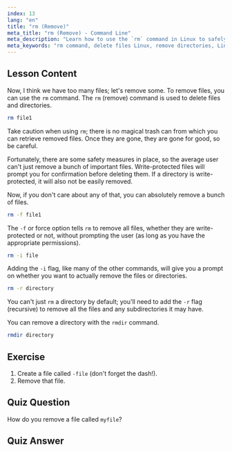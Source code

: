 ```yaml
---
index: 13
lang: "en"
title: "rm (Remove)"
meta_title: "rm (Remove) - Command Line"
meta_description: "Learn how to use the `rm` command in Linux to safely delete files and directories. Understand options like -f, -i, -r, and rmdir. Start your Linux journey!"
meta_keywords: "rm command, delete files Linux, remove directories, Linux tutorial, beginner Linux, rmdir, Linux guide"
---
```


## Lesson Content

Now, I think we have too many files; let's remove some. To remove files, you can use the `rm` command. The `rm` (remove) command is used to delete files and directories.

```bash
rm file1
```

Take caution when using `rm`; there is no magical trash can from which you can retrieve removed files. Once they are gone, they are gone for good, so be careful.

Fortunately, there are some safety measures in place, so the average user can't just remove a bunch of important files. Write-protected files will prompt you for confirmation before deleting them. If a directory is write-protected, it will also not be easily removed.

Now, if you don't care about any of that, you can absolutely remove a bunch of files.

```bash
rm -f file1
```

The `-f` or force option tells `rm` to remove all files, whether they are write-protected or not, without prompting the user (as long as you have the appropriate permissions).

```bash
rm -i file
```

Adding the `-i` flag, like many of the other commands, will give you a prompt on whether you want to actually remove the files or directories.

```bash
rm -r directory
```

You can't just `rm` a directory by default; you'll need to add the `-r` flag (recursive) to remove all the files and any subdirectories it may have.

You can remove a directory with the `rmdir` command.

```bash
rmdir directory
```

## Exercise

1. Create a file called `-file` (don't forget the dash!).
2. Remove that file.

## Quiz Question

How do you remove a file called `myfile`?

## Quiz Answer
